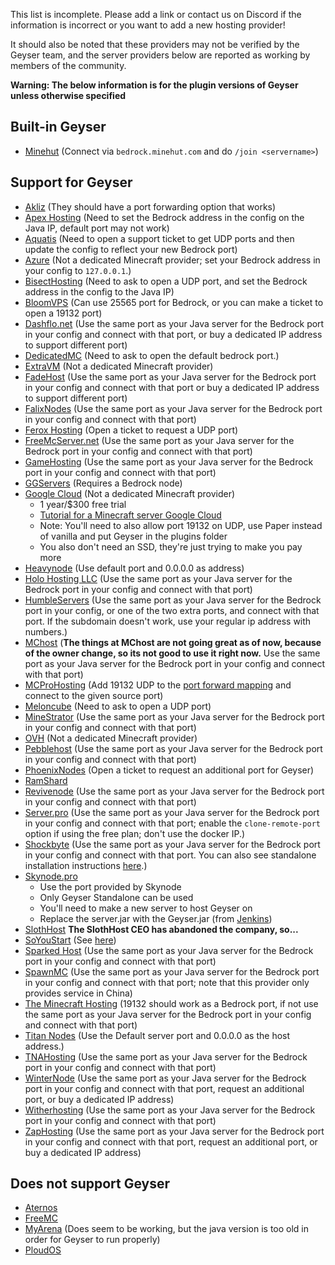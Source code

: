 This list is incomplete. Please add a link or contact us on Discord if the information is incorrect or you want to add a new hosting provider!

It should also be noted that these providers may not be verified by the Geyser team, and the server providers below are reported as working by members of the community.

**Warning: The below information is for the plugin versions of Geyser unless otherwise specified**

## Built-in Geyser
* [Minehut](https://minehut.com/) (Connect via `bedrock.minehut.com` and do `/join <servername>`)

## Support for Geyser
* [Akliz](https://www.akliz.net/) (They should have a port forwarding option that works)
* [Apex Hosting](https://apexminecrafthosting.com/) (Need to set the Bedrock address in the config on the Java IP, default port may not work)
* [Aquatis](https://aquatis.host/) (Need to open a support ticket to get UDP ports and then update the config to reflect your new Bedrock port)
* [Azure](https://azure.microsoft.com/) (Not a dedicated Minecraft provider; set your Bedrock address in your config to `127.0.0.1`.)
* [BisectHosting](https://www.bisecthosting.com/) (Need to ask to open a UDP port, and set the Bedrock address in the config to the Java IP)
* [BloomVPS](https://www.bloomvps.com/) (Can use 25565 port for Bedrock, or you can make a ticket to open a 19132 port)
* [Dashflo.net](https://dashflo.net/) (Use the same port as your Java server for the Bedrock port in your config and connect with that port, or buy a dedicated IP address to support different port)
* [DedicatedMC](https://dedicatedmc.io/) (Need to ask to open the default bedrock port.)
* [ExtraVM](https://extravm.com/) (Not a dedicated Minecraft provider)
* [FadeHost](https://fadehost.com/) (Use the same port as your Java server for the Bedrock port in your config and connect with that port or buy a dedicated IP address to support different port)
* [FalixNodes](https://falixnodes.net/) (Use the same port as your Java server for the Bedrock port in your config and connect with that port)
* [Ferox Hosting](https://feroxhosting.nl) (Open a ticket to request a UDP port)
* [FreeMcServer.net](https://freemcserver.net) (Use the same port as your Java server for the Bedrock port in your config and connect with that port)
* [GameHosting](https://www.gamehosting.it/) (Use the same port as your Java server for the Bedrock port in your config and connect with that port)
* [GGServers](https://ggservers.com/) (Requires a Bedrock node)
* [Google Cloud](https://cloud.google.com/) (Not a dedicated Minecraft provider)
  - 1 year/$300 free trial
  - [Tutorial for a Minecraft server Google Cloud](https://cloud.google.com/solutions/gaming/minecraft-server)
  - Note: You'll need to also allow port 19132 on UDP, use Paper instead of vanilla and put Geyser in the plugins folder
  - You also don't need an SSD, they're just trying to make you pay more
* [Heavynode](https://www.heavynode.com/) (Use default port and 0.0.0.0 as address)
* [Holo Hosting LLC](https://holohosting.xyz/) (Use the same port as your Java server for the Bedrock port in your config and connect with that port)
* [HumbleServers](https://humbleservers.com/) (Use the same port as your Java server for the Bedrock port in your config, or one of the two extra ports, and connect with that port. If the subdomain doesn't work, use your regular ip address with numbers.)
* [MChost](https://mchost.cc/) (**The things at MChost are not going great as of now, because of the owner change, so its not good to use it right now.** Use the same port as your Java server for the Bedrock port in your config and connect with that port)
* [MCProHosting](https://mcprohosting.com/) (Add 19132 UDP to the [port forward mapping](https://clients.mcprohosting.com/index.php?rp=/knowledgebase/379/Firewall-and-Port-Management.html) and connect to the given source port)
* [Meloncube](https://www.meloncube.net/) (Need to ask to open a UDP port)
* [MineStrator](https://minestrator.com/) (Use the same port as your Java server for the Bedrock port in your config and connect with that port)
* [OVH](https://www.ovh.com/) (Not a dedicated Minecraft provider)
* [Pebblehost](https://pebblehost.com/) (Use the same port as your Java server for the Bedrock port in your config and connect with that port)
* [PhoenixNodes](https://phoenixnodes.com)
(Open a ticket to request an additional port for Geyser)
* [RamShard](https://ramshard.com/)
* [Revivenode](https://revivenode.com/) (Use the same port as your Java server for the Bedrock port in your config and connect with that port)
* [Server.pro](https://server.pro) (Use the same port as your Java server for the Bedrock port in your config and connect with that port; enable the `clone-remote-port` option if using the free plan; don't use the docker IP.)
* [Shockbyte](https://shockbyte.com/) (Use the same port as your Java server for the Bedrock port in your config and connect with that port. You can also see standalone installation instructions [here](https://shockbyte.com/billing/knowledgebase/173/Introduction-to-GeyserMCorDragonProxy-How-GeyserMC-Works.html).)
* [Skynode.pro](https://skynode.pro/)
  - Use the port provided by Skynode
  - Only Geyser Standalone can be used
  - You'll need to make a new server to host Geyser on
  - Replace the server.jar with the Geyser.jar (from [Jenkins](https://ci.nukkitx.com/job/GeyserMC/job/Geyser/job/master/))
* [SlothHost](https://slothhost.com/) **The SlothHost CEO has abandoned the company, so...**
* [SoYouStart](https://www.soyoustart.com) (See [here](https://github.com/GeyserMC/Geyser/wiki/Common-Issues#bedrock-players-can-connect-after-hitting-the-server-on-a-tcp-port-eg-on-java-or-a-website-on-the-same-server))
* [Sparked Host](https://sparkedhost.com) (Use the same port as your Java server for the Bedrock port in your config and connect with that port)
* [SpawnMC](https://spawnmc.net/) (Use the same port as your Java server for the Bedrock port in your config and connect with that port; note that this provider only provides service in China)
* [The Minecraft Hosting](https://theminecrafthosting.com/) (19132 should work as a Bedrock port, if not use the same port as your Java server for the Bedrock port in your config and connect with that port)
* [Titan Nodes](https://titannodes.com/) (Use the Default server port and 0.0.0.0 as the host address.)
* [TNAHosting](https://tnahosting.net/) (Use the same port as your Java server for the Bedrock port in your config and connect with that port)
* [WinterNode](https://winternode.com) (Use the same port as your Java server for the Bedrock port in your config and connect with that port, request an additional port, or buy a dedicated IP address)
* [Witherhosting](https://witherhosting.com/) (Use the same port as your Java server for the Bedrock port in your config and connect with that port)
* [ZapHosting](https://zap-hosting.com/en/) (Use the same port as your Java server for the Bedrock port in your config and connect with that port, request an additional port, or buy a dedicated IP address)

## Does not support Geyser
* [Aternos](https://aternos.org/)
* [FreeMC](https://freemc.host/)
* [MyArena](https://www.myarena.ru/) (Does seem to be working, but the java version is too old in order for Geyser to run properly)
* [PloudOS](https://ploudos.com/)